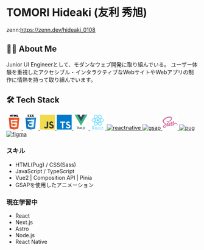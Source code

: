 # TOMORI Hideaki (友利 秀旭)
zenn:https://zenn.dev/hideaki_0108

## 👨‍💻 About Me
Junior UI Engineerとして、モダンなウェブ開発に取り組んでいる。
ユーザー体験を重視したアクセシブル・インタラクティブなWebサイトやWebアプリの制作に情熱を持って取り組んでいます。

## 🛠️ Tech Stack
<p align="left">
<!-- コア技術 -->
<a href="https://www.w3.org/html/" target="blank" rel="noreferrer">
<img src="https://raw.githubusercontent.com/devicons/devicon/master/icons/html5/html5-original-wordmark.svg" alt="html5" width="40" height="40"/>
</a>
<a href="https://www.w3schools.com/css/" target="blank" rel="noreferrer">
<img src="https://raw.githubusercontent.com/devicons/devicon/master/icons/css3/css3-original-wordmark.svg" alt="css3" width="40" height="40"/>
</a>
<a href="https://developer.mozilla.org/en-US/docs/Web/JavaScript" target="blank" rel="noreferrer">
<img src="https://raw.githubusercontent.com/devicons/devicon/master/icons/javascript/javascript-original.svg" alt="javascript" width="40" height="40"/>
</a>
<a href="https://www.typescriptlang.org/" target="blank" rel="noreferrer">
<img src="https://raw.githubusercontent.com/devicons/devicon/master/icons/typescript/typescript-original.svg" alt="typescript" width="40" height="40"/>
</a>
<!-- フレームワーク -->
<a href="https://vuejs.org/" target="blank" rel="noreferrer">
<img src="https://raw.githubusercontent.com/devicons/devicon/master/icons/vuejs/vuejs-original-wordmark.svg" alt="vuejs" width="40" height="40"/>
</a>
<a href="https://reactjs.org/" target="blank" rel="noreferrer">
<img src="https://raw.githubusercontent.com/devicons/devicon/master/icons/react/react-original-wordmark.svg" alt="react" width="40" height="40"/>
</a>
<a href="https://reactnative.dev/" target="blank" rel="noreferrer">
<img src="https://reactnative.dev/img/header_logo.svg" alt="reactnative" width="40" height="40"/>
</a>
<!-- アニメーション -->
<a href="https://greensock.com/gsap/" target="blank" rel="noreferrer">
<img src="https://gsap.com/apple-touch-icon.png" alt="gsap" width="40" height="40"/>
</a>
<!-- プリプロセッサ・テンプレートエンジン -->
<a href="https://sass-lang.com" target="blank" rel="noreferrer">
<img src="https://raw.githubusercontent.com/devicons/devicon/master/icons/sass/sass-original.svg" alt="sass" width="40" height="40"/>
</a>
<a href="https://pugjs.org" target="blank" rel="noreferrer">
<img src="https://cdn.worldvectorlogo.com/logos/pug.svg" alt="pug" width="40" height="40"/>
</a>
<!-- デザインツール -->
<a href="https://www.figma.com/" target="blank" rel="noreferrer">
<img src="https://www.vectorlogo.zone/logos/figma/figma-icon.svg" alt="figma" width="40" height="40"/>
</a>
</p>

### スキル
- HTML(Pug) / CSS(Sass)
- JavaScript / TypeScript
- Vue2 | Composition API | Pinia
- GSAPを使用したアニメーション

### 現在学習中
- React
- Next.js
- Astro
- Node.js
- React Native
